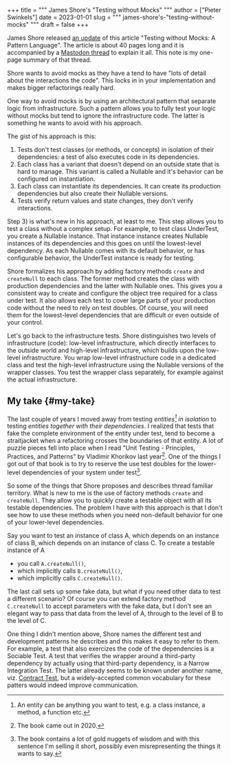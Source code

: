 +++
title = """
  James Shore's "Testing without Mocks"
  """
author = ["Pieter Swinkels"]
date = 2023-01-01
slug = """
  james-shore's-"testing-without-mocks"
  """
draft = false
+++

James Shore released [an update](https://www.jamesshore.com/v2/projects/testing-without-mocks/testing-without-mocks) of this article "Testing without Mocks: A Pattern
Language". The article is about 40 pages long and it is accompanied by a
[Mastodon thread](https://mastodon.online/@jamesshore/109560187641736554) to explain it all. This note is my one-page summary of that
thread.

Shore wants to avoid mocks as they have a tend to have "lots of detail about the
interactions the code". This locks in in your implementation and makes bigger
refactorings really hard.

One way to avoid mocks is by using an architectural pattern that separate logic
from infrastructure. Such a pattern allows you to fully test your logic without
mocks but tend to ignore the infrastructure code. The latter is something he
wants to avoid with his approach.

The gist of his approach is this:

1.  Tests don't test classes (or methods, or concepts) in isolation of their
    dependencies: a test of also executes code in its dependencies.
2.  Each class has a variant that doesn't depend on an outside state that is hard
    to manage. This variant is called a Nullable and it's behavior can be
    configured on instantiation.
3.  Each class can instantiate its dependencies. It can create its production
    dependencies but also create their Nullable versions.
4.  Tests verify return values and state changes, they don't verify interactions.

Step 3) is what's new in his approach, at least to me. This step allows you to
test a class without a complex setup. For example, to test class UnderTest, you
create a Nullable instance. That instance instance creates Nullable instances of
its dependencies and this goes on until the lowest-level dependency. As each
Nullable comes with its default behavior, or has configurable behavior, the
UnderTest instance is ready for testing.

Shore formalizes his approach by adding factory methods `create` and
`createNull` to each class. The former method creates the class with production
dependencies and the latter with Nullable ones. This gives you a consistent way
to create and configure the object tree required for a class under test. It also
allows each test to cover large parts of your production code without the need
to rely on test doubles. Of course, you will need them for the lowest-level
dependencies that are difficult or even outside of your control.

Let's go back to the infrastructure tests. Shore distinguishes two levels of
infrastructure (code): low-level infrastructure, which directly interfaces to
the outside world and high-level infrastructure, which builds upon the low-level
infrastructure. You wrap low-level infrastructure code in a dedicated class and
test the high-level infrastructure using the Nullable versions of the wrapper
classes. You test the wrapper class separately, for example against the actual
infrastructure.


## My take {#my-take}

The last couple of years I moved away from testing _entities[^fn:1] in isolation_
to testing _entities together with their dependencies_. I realized that tests
that fake the complete environment of the entity under test, tend to become a
straitjacket when a refactoring crosses the boundaries of that entity. A lot of
puzzle pieces fell into place when I read "Unit Testing - Principles, Practices,
and Patterns" by Vladimir Khorikov last year[^fn:2]. One of the things I got out
of that book is to try to reserve the use test doubles for the lower-level
dependencies of your system under test[^fn:3].

So some of the things that Shore proposes and describes thread familiar
territory. What is new to me is the use of factory methods `create` and
`createNull`. They allow you to quickly create a testable object with all its
testable dependencies. The problem I have with this approach is that I don't see
how to use these methods when you need non-default behavior for one of your
lower-level dependencies.

Say you want to test an instance of class A, which depends on an instance of
class B, which depends on an instance of class C. To create a testable instance
of A

-   you call `A.createNull()`,
-   which implicitly calls `B.createNull()`,
-   which implicitly calls `C.createNull()`.

The last call sets up some fake data, but what if you need other data to test a
different scenario? Of course you can extend factory method `C.createNull` to
accept parameters with the fake data, but I don't see an elegant way to pass
that data from the level of A, through to the level of B to the level of C.

One thing I didn't mention above, Shore names the different test and development
patterns he describes and this makes it easy to refer to them. For example, a
test that also exercizes the code of the dependencies is a Sociable Test. A test
that verifies the wrapper around a third-party dependency by actually using that
third-party dependency, is a Narrow Integration Test. The latter already seems
to be known under another name, viz. [Contract Test](https://martinfowler.com/bliki/ContractTest.html), but a widely-accepted common
vocabulary for these patters would indeed improve communication.

[^fn:1]: An entity can be anything you want to test, e.g. a class instance, a
    method, a function etc.
[^fn:2]: The book came out in 2020.
[^fn:3]: The book contains a lot of gold nuggets of wisdom and with this sentence
    I'm selling it short, possibly even misrepresenting the things it wants to say.
